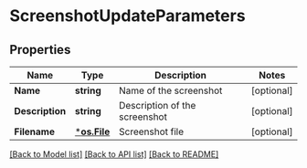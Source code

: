 # ScreenshotUpdateParameters

## Properties

Name | Type | Description | Notes
------------ | ------------- | ------------- | -------------
**Name** | **string** | Name of the screenshot | [optional] 
**Description** | **string** | Description of the screenshot | [optional] 
**Filename** | [***os.File**](*os.File.md) | Screenshot file | [optional] 

[[Back to Model list]](../README.md#documentation-for-models) [[Back to API list]](../README.md#documentation-for-api-endpoints) [[Back to README]](../README.md)



